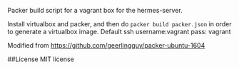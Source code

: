Packer build script for a vagrant box 
for the hermes-server. 

Install virtualbox and packer, and then do 
`packer build packer.json` in order to generate a 
virtualbox image. Default ssh username:vagrant pass: vagrant

Modified from https://github.com/geerlingguy/packer-ubuntu-1604 

##License
MIT license
